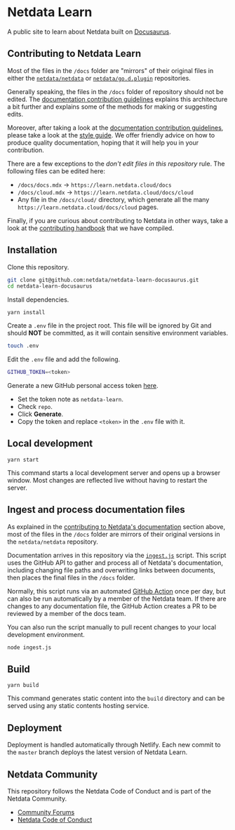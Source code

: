# Netdata Learn

A public site to learn about Netdata built on [Docusaurus](https://docusaurus.io/).

## Contributing to Netdata Learn

Most of the files in the `/docs` folder are "mirrors" of their original files in either the
[`netdata/netdata`](https://github.com/netdata/netdata) or
[`netdata/go.d.plugin`](https://github.com/netdata/go.d.plugin) repositories.

Generally speaking, the files in the `/docs` folder of repository should not be edited. The [documentation contribution
guidelines](https://learn.netdata.cloud/contribute/documentation) explains this architecture a bit further and explains
some of the methods for making or suggesting edits.

Moreover, after taking a look at the [documentation contribution guidelines](https://learn.netdata.cloud/contribute/documentation), please take a look at the [style guide](https://learn.netdata.cloud/contribute/style-guide). We offer friendly advice on how to produce quality documentation, hoping that it will help you in your contribution.

There are a few exceptions to the _don't edit files in this repository_ rule. The following files can be edited here:

- `/docs/docs.mdx` &rarr; `https://learn.netdata.cloud/docs`
- `/docs/cloud.mdx` &rarr; `https://learn.netdata.cloud/docs/cloud`
- Any file in the `/docs/cloud/` directory, which generate all the many `https://learn.netdata.cloud/docs/cloud` pages.

Finally, if you are curious about contributing to Netdata in other ways, take a look at the [contributing handbook](https://learn.netdata.cloud/contribute/handbook) that we have compiled.

## Installation

Clone this repository.

```bash
git clone git@github.com:netdata/netdata-learn-docusaurus.git
cd netdata-learn-docusaurus
```

Install dependencies.

```console
yarn install
```

Create a `.env` file in the project root. This file will be ignored by Git and should **NOT** be committed, as it will
contain sensitive environment variables.

```bash
touch .env
```

Edit the `.env` file and add the following.

```bash
GITHUB_TOKEN=<token>
```

Generate a new GitHub personal access token [here](https://github.com/settings/tokens).

- Set the token note as `netdata-learn`.
- Check `repo`.
- Click **Generate**.
- Copy the token and replace `<token>` in the `.env` file with it.

## Local development

```console
yarn start
```

This command starts a local development server and opens up a browser window. Most changes are reflected live without
having to restart the server.

## Ingest and process documentation files

As explained in the [contributing to Netdata's documentation](#contributing-to-netdatas-documentation) section above,
most of the files in the `/docs` folder are mirrors of their original versions in the `netdata/netdata` repository.

Documentation arrives in this repository via the [`ingest.js`](/ingest.js) script. This script uses the GitHub API to
gather and process all of Netdata's documentation, including changing file paths and overwriting links between
documents, then places the final files in the `/docs` folder.

Normally, this script runs via an automated [GitHub Action](.github/ingest.yml) once per day, but can also be run
automatically by a member of the Netdata team. If there are changes to any documentation file, the GitHub Action creates
a PR to be reviewed by a member of the docs team.

You can also run the script manually to pull recent changes to your local development environment.

```bash
node ingest.js
```

## Build

```console
yarn build
```

This command generates static content into the `build` directory and can be served using any static contents hosting
service.

## Deployment

Deployment is handled automatically through Netlify. Each new commit to the `master` branch deploys the latest version
of Netdata Learn.

## Netdata Community
This repository follows the Netdata Code of Conduct and is part of the Netdata Community.

- [Community Forums](https://community.netdata.cloud/)
- [Netdata Code of Conduct](https://learn.netdata.cloud/contribute/code-of-conduct)